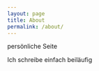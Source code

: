 ```yaml
---
layout: page
title: About
permalink: /about/
---
```


persönliche Seite

Ich schreibe einfach beiläufig